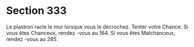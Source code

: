 # Section 333

Le plastron racle le mur lorsque vous le décrochez. Tenter  votre
Chance.  Si vous êtes Chanceux, rendez -vous au  164. Si vous êtes
Malchanceux, rendez -vous au  285.